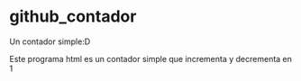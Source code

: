 # github_contador
Un contador simple:D

Este programa html es un contador simple que incrementa y decrementa en 1
